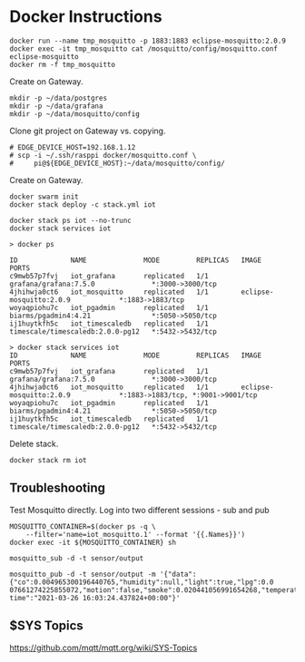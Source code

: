 # Docker Instructions

```shell
docker run --name tmp_mosquitto -p 1883:1883 eclipse-mosquitto:2.0.9
docker exec -it tmp_mosquitto cat /mosquitto/config/mosquitto.conf eclipse-mosquitto
docker rm -f tmp_mosquitto
```

Create on Gateway.

```shell
mkdir -p ~/data/postgres
mkdir -p ~/data/grafana
mkdir -p ~/data/mosquitto/config
```

Clone git project on Gateway vs. copying.

```shell
# EDGE_DEVICE_HOST=192.168.1.12
# scp -i ~/.ssh/rasppi docker/mosquitto.conf \
#     pi@${EDGE_DEVICE_HOST}:~/data/mosquitto/config/
```

Create on Gateway.

```shell
docker swarm init
docker stack deploy -c stack.yml iot

docker stack ps iot --no-trunc
docker stack services iot
```

```text
> docker ps

ID             NAME              MODE         REPLICAS   IMAGE                              PORTS
c9mwb57p7fvj   iot_grafana       replicated   1/1        grafana/grafana:7.5.0              *:3000->3000/tcp
4jhihwja0ct6   iot_mosquitto     replicated   1/1        eclipse-mosquitto:2.0.9            *:1883->1883/tcp
woyaqpiohu7c   iot_pgadmin       replicated   1/1        biarms/pgadmin4:4.21               *:5050->5050/tcp
ij1huytkfh5c   iot_timescaledb   replicated   1/1        timescale/timescaledb:2.0.0-pg12   *:5432->5432/tcp
```

```text
> docker stack services iot
ID             NAME              MODE         REPLICAS   IMAGE                              PORTS
c9mwb57p7fvj   iot_grafana       replicated   1/1        grafana/grafana:7.5.0              *:3000->3000/tcp
4jhihwja0ct6   iot_mosquitto     replicated   1/1        eclipse-mosquitto:2.0.9            *:1883->1883/tcp, *:9001->9001/tcp
woyaqpiohu7c   iot_pgadmin       replicated   1/1        biarms/pgadmin4:4.21               *:5050->5050/tcp
ij1huytkfh5c   iot_timescaledb   replicated   1/1        timescale/timescaledb:2.0.0-pg12   *:5432->5432/tcp
```

Delete stack.

```shell
docker stack rm iot
```

## Troubleshooting

Test Mosquitto directly. Log into two different sessions - sub and pub

```shell
MOSQUITTO_CONTAINER=$(docker ps -q \
    --filter='name=iot_mosquitto.1' --format '{{.Names}}')
docker exec -it ${MOSQUITTO_CONTAINER} sh

mosquitto_sub -d -t sensor/output

mosquitto_pub -d -t sensor/output -m '{"data":{"co":0.004965300196440765,"humidity":null,"light":true,"lpg":0.0
07661274225855072,"motion":false,"smoke":0.020441056991654268,"temperature":null},"device_id":"b8:27:eb:bf:9d:51","
time":"2021-03-26 16:03:24.437824+00:00"}'
```

## $SYS Topics

<https://github.com/mqtt/mqtt.org/wiki/SYS-Topics>